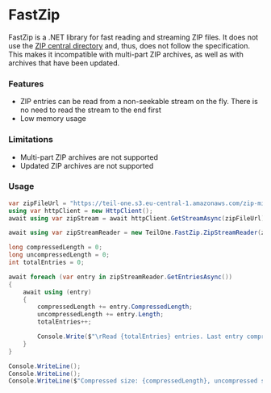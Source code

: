 # FastZip

FastZip is a .NET library for fast reading and streaming ZIP files. It does not use the [ZIP central directory](https://en.wikipedia.org/wiki/ZIP_%28file_format%29#Central_directory_file_header) and, thus, does not follow the specification. This makes it incompatible with multi-part ZIP archives, as well as with archives that have been updated.

### Features
 * ZIP entries can be read from a non-seekable stream on the fly. There is no need to read the stream to the end first
 * Low memory usage

### Limitations
 * Multi-part ZIP archives are not supported
 * Updated ZIP archives are not supported

### Usage
```csharp
var zipFileUrl = "https://teil-one.s3.eu-central-1.amazonaws.com/zip-mixed.zip";
using var httpClient = new HttpClient();
await using var zipStream = await httpClient.GetStreamAsync(zipFileUrl);

await using var zipStreamReader = new TeilOne.FastZip.ZipStreamReader(zipStream);

long compressedLength = 0;
long uncompressedLength = 0;
int totalEntries = 0;

await foreach (var entry in zipStreamReader.GetEntriesAsync())
{
    await using (entry)
    {
        compressedLength += entry.CompressedLength;
        uncompressedLength += entry.Length;
        totalEntries++;

        Console.Write($"\rRead {totalEntries} entries. Last entry compression method: {entry.CompressionMethod}    ");
    }
}

Console.WriteLine();
Console.WriteLine();
Console.WriteLine($"Compressed size: {compressedLength}, uncompressed size: {uncompressedLength}");

```
